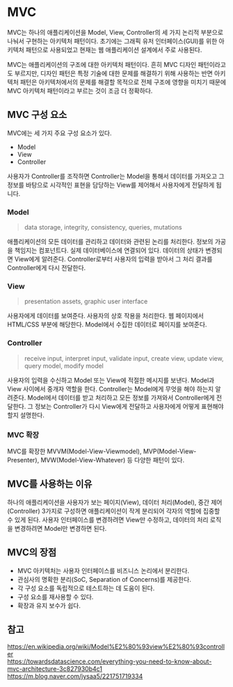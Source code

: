 # MVC

MVC는 하나의 애플리케이션을 Model, View, Controller의 세 가지 논리적 부분으로 나눠서 구현하는 아키텍처 패턴이다. 초기에는 그래픽 유저 인터페이스(GUI)를 위한 아키텍처 패턴으로 사용되었고 현재는 웹 애플리케이션 설계에서 주로 사용된다.  

MVC는 애플리케이션의 구조에 대한 아키텍처 패턴이다. 흔히 MVC 디자인 패턴이라고도 부르지만, 디자인 패턴은 특정 기술에 대한 문제를 해결하기 위해 사용하는 반면 아키텍처 패턴은 아키텍처에서의 문제를 해결할 목적으로 전체 구조에 영향을 미치기 때문에 MVC 아키텍처 패턴이라고 부르는 것이 조금 더 정확하다.

## MVC 구성 요소
MVC에는 세 가지 주요 구성 요소가 있다.
- Model
- View
- Controller

사용자가 Controller를 조작하면 Controller는 Model을 통해서 데이터를 가져오고 그 정보를 바탕으로 시각적인 표현을 담당하는 View를 제어해서 사용자에게 전달하게 됩니다. 

### Model
> data storage, integrity, consistency, queries, mutations

애플리케이션의 모든 데이터를 관리하고 데이터와 관련된 논리를 처리한다. 정보의 가공을 책임지는 컴포넌트다. 실제 데이터베이스에 연결되어 있다. 데이터의 상태가 변경되면 View에게 알려준다. Controller로부터 사용자의 입력을 받아서 그 처리 결과를 Controller에게 다시 전달한다.

### View
> presentation assets, graphic user interface

사용자에게 데이터를 보여준다. 사용자의 상호 작용을 처리한다. 웹 페이지에서 HTML/CSS 부분에 해당한다. Model에서 수집한 데이터로 페이지를 보여준다.

### Controller
> receive input, interpret input, validate input, create view, update view, query model, modify model

사용자의 입력을 수신하고 Model 또는 View에 적절한 메시지를 보낸다. Model과 View 사이에서 중개자 역할을 한다. Controller는 Model에게 무엇을 해야 하는지 알려준다. Model에서 데이터를 받고 처리하고 모든 정보를 가져와서 Controller에게 전달한다. 그 정보는 Controller가 다시 View에게 전달하고 사용자에게 어떻게 표현해야 할지 설명한다.

### MVC 확장
MVC를 확장한 MVVM(Model-View-Viewmodel), MVP(Model-View-Presenter), MVW(Model-View-Whatever) 등 다양한 패턴이 있다.

## MVC를 사용하는 이유
하나의 애플리케이션을 사용자가 보는 페이지(View), 데이터 처리(Model), 중간 제어(Controller) 3가지로 구성하면 애플리케이션이 작게 분리되어 각자의 역할에 집중할 수 있게 된다. 사용자 인터페이스를 변경하려면 View만 수정하고, 데이터의 처리 로직을 변경하려면 Model만 변경하면 된다.  

## MVC의 장점
- MVC 아키텍처는 사용자 인터페이스를 비즈니스 논리에서 분리한다.
- 관심사의 명확한 분리(SoC, Separation of Concerns)를 제공한다.
- 각 구성 요소를 독립적으로 테스트하는 데 도움이 된다.
- 구성 요소를 재사용할 수 있다.
- 확장과 유지 보수가 쉽다.

## 참고
https://en.wikipedia.org/wiki/Model%E2%80%93view%E2%80%93controller  
https://towardsdatascience.com/everything-you-need-to-know-about-mvc-architecture-3c827930b4c1  
https://m.blog.naver.com/jysaa5/221751719334  
